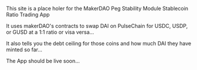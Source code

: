 This site is a place holer for the MakerDAO Peg Stability Module Stablecoin Ratio Trading App

It uses makerDAO's contracts to swap DAI on PulseChain for USDC, USDP, or GUSD at a 1:1 ratio or visa versa...

It also tells you the debt ceiling for those coins and how much DAI they have minted so far...

The App should be live soon...
